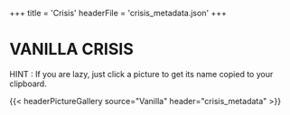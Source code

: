+++
title = 'Crisis'
headerFile = 'crisis_metadata.json'
+++

# VANILLA CRISIS

HINT : If you are lazy, just click a picture to get its name copied to your clipboard.

{{< headerPictureGallery source="Vanilla" header="crisis_metadata" >}}